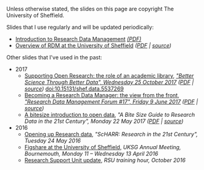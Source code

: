<!--
.. title: Talks
.. slug: talks
.. date: 2016-07-12 17:02:22 UTC+01:00
.. tags: 
.. category: 
.. link: 
.. description: 
.. type: text
-->

Unless otherwise stated, the slides on this page are copyright The University of Sheffield.

Slides that I use regularly and will be updated periodically:

- [Introduction to Research Data Management](intro-to-rdm.html) *[(PDF)](intro-to-rdm.pdf)*
- [Overview of RDM at the University of Sheffield](rdm-at-sheffield.html) *([PDF](rdm-at-sheffield.pdf) | [source](rdm-at-sheffield.org))*

Other slides that I've used in the past:

- 2017
    - [Supporting Open Research: the role of an academic library](2017-10-25-scidata17-libraries-open-research.html), [*"Better Science Through Better Data", Wednesday 25 October 2017*](https://www.eventbrite.co.uk/e/better-science-through-better-data-2017-scidata17-tickets-32719974324) *([PDF](2017-10-25-scidata17-libraries-open-research.pdf) | [source](2017-10-25-scidata17-libraries-open-research.org))* [doi:10.15131/shef.data.5537269](https://doi.org/10.15131/shef.data.5537269)
    - [Becoming a Research Data Manager: the view from the front](2017-06-rdmf17-becoming-rd-manager.html), [*"Research Data Management Forum #17", Friday 9 June 2017*](http://www.dcc.ac.uk/events/research-data-management-forum-rdmf/rdmf17) *([PDF](2017-06-rdmf17-becoming-rd-manager.pdf) | [source](2017-06-rdmf17-becoming-rd-manager.org))*
    - [A bitesize introduction to open data](2017-05-bitesize-research-data.html), *"A Bite Size Guide to Research Data in the 21st Century", Monday 22 May 2017* *([PDF](2017-05-bitesize-research-data.pdf) | [source](2017-05-bitesize-research-data.org))*
- 2016
    - [Opening up Research data](scharr-open-data.html), *"ScHARR: Research in the 21st Century", Tuesday 24 May 2016*
    - [Figshare at the University of Sheffield](sheffield-uksg-figshare.html), *UKSG Annual Meeting, Bournemouth, Monday 11 – Wednesday 13 April 2016*
    - [Research Support Unit update](rdm-update-oct-2016.html), *RSU training hour, October 2016*
